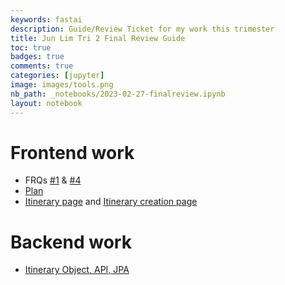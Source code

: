 ```yaml
---
keywords: fastai
description: Guide/Review Ticket for my work this trimester
title: Jun Lim Tri 2 Final Review Guide
toc: true
badges: true
comments: true
categories: [jupyter]
image: images/tools.png
nb_path: _notebooks/2023-02-27-finalreview.ipynb
layout: notebook
---
```


<!--
#################################################
### THIS FILE WAS AUTOGENERATED! DO NOT EDIT! ###
#################################################
# file to edit: _notebooks/2023-02-27-finalreview.ipynb
-->

<div class="container" id="notebook-container">
        
<div class="cell border-box-sizing text_cell rendered"><div class="inner_cell">
<div class="text_cell_render border-box-sizing rendered_html">
<h1 id="Frontend-work">Frontend work<a class="anchor-link" href="#Frontend-work"> </a></h1><ul>
<li>FRQs <a href="https://guapbeast.github.io/team10/frq1">#1</a> &amp; <a href="https://guapbeast.github.io/team10/frq4">#4</a></li>
<li><a href="https://guapbeast.github.io/team10/plan">Plan</a></li>
<li><a href="https://guapbeast.github.io/team10/itinerary">Itinerary page</a> and <a href="https://guapbeast.github.io/team10/new">Itinerary creation page</a></li>
</ul>

</div>
</div>
</div>
<div class="cell border-box-sizing text_cell rendered"><div class="inner_cell">
<div class="text_cell_render border-box-sizing rendered_html">
<h1 id="Backend-work">Backend work<a class="anchor-link" href="#Backend-work"> </a></h1><ul>
<li><a href="https://github.com/peacekeeper6/RAYJ/tree/master/src/main/java/com/nighthawk/spring_portfolio/mvc/tripplanner">Itinerary Object, API, JPA</a></li>
</ul>

</div>
</div>
</div>
</div>
 

